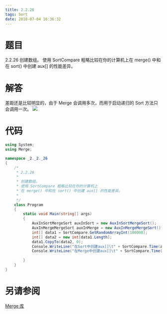 ```yaml
---
title: 2.2.26
tags: Sort
date: 2018-07-04 16:36:32
---
```


# 题目

2.2.26
创建数组。
使用 SortCompare 粗略比较在你的计算机上在 merge() 中和在 sort() 中创建 aux[] 的性能差异。

# 解答

差距还是比较明显的，由于 Merge 会调用多次，而用于启动递归的 Sort 方法只会调用一次。
![](./1.png)

# 代码

```csharp
using System;
using Merge;

namespace _2._2._26
{
    /*
     * 2.2.26
     * 
     * 创建数组。
     * 使用 SortCompare 粗略比较在你的计算机上
     * 在 merge() 中和在 sort() 中创建 aux[] 的性能差异。
     * 
     */
    class Program
    {
        static void Main(string[] args)
        {
            AuxInSortMergeSort auxInSort = new AuxInSortMergeSort();
            AuxInMergeMergeSort auxInMerge = new AuxInMergeMergeSort();
            int[] data1 = SortCompare.GetRandomArrayInt(100000);
            int[] data2 = new int[data1.Length];
            data1.CopyTo(data2, 0);
            Console.WriteLine("在Sort中创建aux[]\t" + SortCompare.Time(auxInSort, data1) + "ms");
            Console.WriteLine("在Merge中创建aux[]\t" + SortCompare.Time(auxInMerge, data2) + "ms");
            
        }
    }
}
```

# 另请参阅

[Merge 库](https://alg4.ikesnowy.com/docs/api/Merge.html)